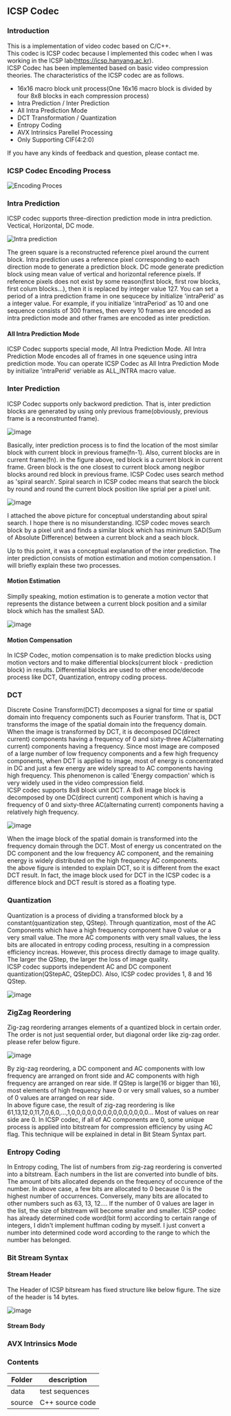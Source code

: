 ## ICSP Codec
### Introduction
This is a implementation of video codec based on C/C++. <br />
This codec is ICSP codec because I implemented this codec when I was working in the ICSP lab(https://icsp.hanyang.ac.kr).<br />
ICSP Codec has been implemented based on basic video compression theories.
The characteristics of the ICSP codec are as follows.
- 16x16 macro block unit process(One 16x16 macro block is divided by four 8x8 blocks in each compression process)
- Intra Prediction / Inter Prediction
- All Intra Prediction Mode
- DCT Transformation / Quantization
- Entropy Coding
- AVX Intrinsics Parellel Processing
- Only Supporting CIF(4:2:0)

If you have any kinds of feedback and question, please contact me.

### ICSP Codec Encoding Process
![Encoding Proces](https://user-images.githubusercontent.com/36951642/57179748-f59a9880-6ebb-11e9-9c6d-5857f45d5545.PNG)

### Intra Prediction
ICSP codec supports three-direction prediction mode in intra prediction. Vectical, Horizontal, DC mode.

![Intra prediction](https://user-images.githubusercontent.com/36951642/57229516-41cb1180-7051-11e9-83a0-da9e953b989a.png)

The green square is a reconstructed reference pixel around the current block. Intra prediction uses a reference pixel corresponding to each direction mode to generate a prediction block. DC mode generate prediction block using mean value of vertical and horizontal reference pixels. If reference pixels does not exist by some reason(first block, first row blocks, first colum blocks...), then it is replaced by integer value 127. You can set a period of a intra prediction frame in one sequcece by initialize 'intraPerid' as a integer value. For example, if you initialize 'intraPeriod' as 10 and one sequence consists of 300 frames, then every 10 frames are encoded as intra prediction mode and other frames are encoded as inter prediction.

#### All Intra Prediction Mode
ICSP Codec supports special mode, All Intra Prediction Mode. All Intra Prediction Mode encodes all of frames in one sqeuence using intra prediction mode. You can operate ICSP Codec as All Intra Prediction Mode by initialize 'intraPerid' veriable as ALL_INTRA macro value.
### Inter Prediction
ICSP Codec supports only backword prediction. That is, inter prediction blocks are generated by using only previous frame(obviously, previous frame is a reconstrunted frame). 

![image](https://user-images.githubusercontent.com/36951642/57631044-b2d27200-75d9-11e9-8997-8c8d64738c97.png)

Basically, inter prediction process is to find the location of the most similar block with current block in previous frame(fn-1). Also, current blocks are in current frame(fn). in the figure above, red block is a current block in current frame. Green block is the one closest to current block among negibor blocks around red block in previous frame. ICSP Codec uses search method as 'spiral search'.
Spiral search in ICSP codec means that search the block by round and round the current block position like sprial per a pixel unit.

![image](https://user-images.githubusercontent.com/36951642/57704034-1fae4080-769c-11e9-91ef-c10880442f18.png)

I attached the above picture for conceptual understanding about spiral search. I hope there is no misunderstanding. ICSP codec moves search block by a pixel unit and finds a similar block which has minimum SAD(Sum of Absolute Difference) between a current block and a seach block.

Up to this point, it was a conceptual explanation of the inter prediction. The inter prediction consists of motion estimation and motion compensation. I will briefly explain these two processes.

#### Motion Estimation
Simplly speaking, motion estimation is to generate a motion vector that represents the distance between a current block position and a similar block which has the smallest SAD.

![image](https://user-images.githubusercontent.com/36951642/57705527-12468580-769f-11e9-9312-a06ecd36a4b4.png)

#### Motion Compensation
In ICSP Codec, motion compensation is to make prediction blocks using motion vectors and to make differential blocks(current block - prediction block) in results. Differential blocks are used to other encode/decode process like DCT, Quantization, entropy coding process.

### DCT
Discrete Cosine Transform(DCT) decomposes a signal for time or spatial domain into frequency components such as Fourier transform.
That is, DCT transforms the image of the spatial domain into the frequency domain. When the image is transformed by DCT, it is decomposed DC(direct current) components having a frequency of 0 and sixty-three AC(alternating current) components having a frequency.
Since most image are composed of a large number of low frequency components and a few high frequency components, when DCT is applied to image, most of energy is concentrated in DC and just a few energy are widely spread to AC components having high frequency. This phenomenon is called 'Energy compaction' which is very widely used in the video compression field. <br/>
ICSP codec supports 8x8 block unit DCT. A 8x8 image block is decomposed by one DC(direct current) component which is having a frequency of 0 and sixty-three AC(alternating current) components having a relatively high frequency. 

![image](https://user-images.githubusercontent.com/36951642/58094372-7cb17580-7c0b-11e9-8887-5e9c36321c7a.png)

When the image block of the spatial domain is transformed into the frequency domain through the DCT. Most of energy us concentrated on the DC component and the low frequency AC component, and the remaining energy is widely distributed on the high frequency AC components.<br/>
the above figure is intended to explain DCT, so it is different from the exact DCT result. In fact, the image block used for DCT in the ICSP codec is a difference block and DCT result is stored as a floating type.

### Quantization
Quantization is a process of dividing a transformed block by a constant(quantization step, QStep). Through quantization, most of the AC Components which have a high frequency component have 0 value or a very small value. The more AC components with very small values, the less bits are allocated in entropy coding process, resulting in a compression efficiency increas. However, this process directly damage to image quality. The larger the QStep, the larger the loss of image quality.<br/>
ICSP codec supports independent AC and DC component quantization(QStepAC, QStepDC). Also, ICSP codec provides 1, 8 and 16 QStep.

![image](https://user-images.githubusercontent.com/36951642/58096758-bfc21780-7c10-11e9-8101-c59793486858.png)

### ZigZag Reordering
Zig-zag reordering arranges elements of a quantized block in certain order. The order is not just sequential order, but diagonal order like zig-zag order. please refer below figure.

![image](https://user-images.githubusercontent.com/36951642/58099869-7a551880-7c17-11e9-9c7c-f421f1591de5.png)

By zig-zag reordering, a DC component and AC components with low frequency are arranged on front side and AC components with high frequency are arranged on rear side. If QStep is large(16 or bigger than 16), most elements of high frequency have 0 or very small values, so a number of 0 values are arranged on rear side. <br/>
In above figure case, the result of zig-zag reordering is like 61,13,12,0,11,7,0,6,0,...,1,0,0,0,0,0,0,0,0,0,0,0,0,0,0,0... Most of values on rear side are 0. In ICSP codec, if all of AC components are 0, some unique process is applied into bitstream for compression efficiency by using AC flag. This technique will be explained in detal in Bit Steam Syntax part.

### Entropy Coding
In Entropy coding, The list of numbers from zig-zag reordering is converted into a bitstream. Each numbers in the list are converted into bundle of bits. The amount of bits allocated depends on the frequency of occurence of the number. In above case, a few bits are allocated to 0 because 0 is the highest number of occurrences. Conversely, many bits are allocated to other numbers such as 63, 13, 12.... If the number of 0 values are lager in the list, the size of bitstream will become smaller and smaller. ICSP codec has already determined code word(bit form) according to certain range of integers, I didn't implement huffman coding by myself. I just convert a number into determined code word according to the range to which the number has belonged.

### Bit Stream Syntax
#### Stream Header
The Header of ICSP bitsream has fixed structure like below figure. The size of the header is 14 bytes.

![image](https://user-images.githubusercontent.com/36951642/58179001-3f6be700-7ce2-11e9-9f06-d3dcaae833e3.png)

#### Stream Body
### AVX Intrinsics Mode

### Contents
| Folder | description |
|---|---|
|data| test sequences |
| source | C++ source code |
